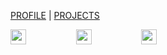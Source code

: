 [PROFILE](https://georgegoldman.github.io/profile) | [PROJECTS](https://georgegoldman.github.io/projects)

<a href="https://www.github.com/georgegoldman" target="_blank" style="margin-right: 15%;"><img src="https://raw.githubusercontent.com/FortAwesome/Font-Awesome/28e297f07af26f148c15e6cbbd12cea3027371d3/svgs/brands/github.svg" width="25" height="24"></a>   <a href="https://www.linkedin.com/in/georgegoldman-john-187428b9/" target="_blank" style="margin-right: 15%;"><img src="https://raw.githubusercontent.com/FortAwesome/Font-Awesome/28e297f07af26f148c15e6cbbd12cea3027371d3/svgs/brands/linkedin.svg" width="25" height="24"></a>   <a href="https://twitter.com/mrgeorgegoldman" target="_blank" style="margin-right: 15%;"><img src="https://raw.githubusercontent.com/FortAwesome/Font-Awesome/28e297f07af26f148c15e6cbbd12cea3027371d3/svgs/brands/twitter.svg" width="25" height="24"></a>
